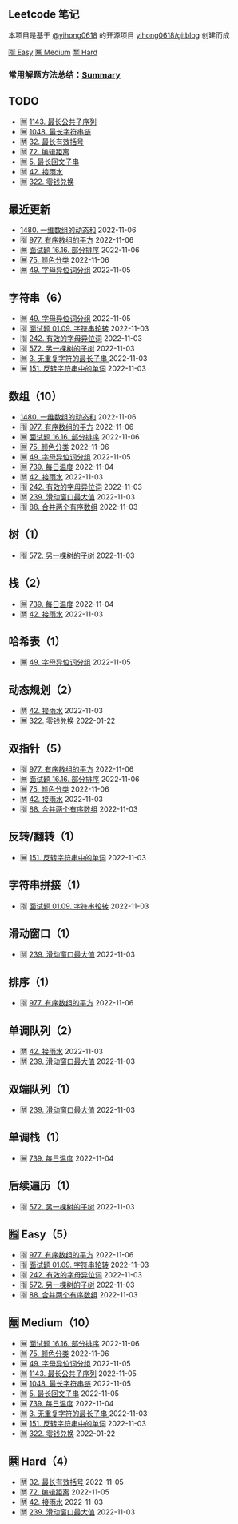 ## Leetcode 笔记
本项目是基于 [@yihong0618](https://github.com/yihong0618) 的开源项目 [yihong0618/gitblog](https://github.com/yihong0618/gitblog) 创建而成 

[🈯️ Easy](https://github.com/imtsingyun/LeetCode#easy)   [🈚️ Medium](https://github.com/imtsingyun/LeetCode#medium)   [🈲 Hard](https://github.com/imtsingyun/LeetCode#hard)


### 常用解题方法总结：[Summary](https://github.com/imtsingyun/LeetCode/blob/master/SUMMARY.md)
## TODO 
- 🈚️ [1143. 最长公共子序列](https://github.com/imtsingyun/LeetCode/issues/16)
- 🈚️ [1048. 最长字符串链](https://github.com/imtsingyun/LeetCode/issues/15)
- 🈲 [32. 最长有效括号](https://github.com/imtsingyun/LeetCode/issues/14)
- 🈲 [72. 编辑距离](https://github.com/imtsingyun/LeetCode/issues/13)
- 🈚️ [5. 最长回文子串](https://github.com/imtsingyun/LeetCode/issues/12)
- 🈲 [42. 接雨水](https://github.com/imtsingyun/LeetCode/issues/10)
- 🈚️ [322. 零钱兑换](https://github.com/imtsingyun/LeetCode/issues/1)
## 最近更新
- [1480. 一维数组的动态和](https://github.com/imtsingyun/LeetCode/issues/22) 2022-11-06
- 🈯 [977. 有序数组的平方](https://github.com/imtsingyun/LeetCode/issues/21) 2022-11-06
- 🈚️ [面试题 16.16. 部分排序](https://github.com/imtsingyun/LeetCode/issues/20) 2022-11-06
- 🈚️ [75. 颜色分类](https://github.com/imtsingyun/LeetCode/issues/19) 2022-11-06
- 🈚️ [49. 字母异位词分组](https://github.com/imtsingyun/LeetCode/issues/18) 2022-11-05
## 字符串（6）
- 🈚️ [49. 字母异位词分组](https://github.com/imtsingyun/LeetCode/issues/18) 2022-11-05
- 🈯 [面试题 01.09. 字符串轮转](https://github.com/imtsingyun/LeetCode/issues/9) 2022-11-03
- 🈯 [242. 有效的字母异位词](https://github.com/imtsingyun/LeetCode/issues/8) 2022-11-03
- 🈯 [572. 另一棵树的子树](https://github.com/imtsingyun/LeetCode/issues/7) 2022-11-03
- 🈚️ [3. 无重复字符的最长子串 ](https://github.com/imtsingyun/LeetCode/issues/3) 2022-11-03
- 🈚️ [151. 反转字符串中的单词](https://github.com/imtsingyun/LeetCode/issues/2) 2022-11-03
## 数组（10）
- [1480. 一维数组的动态和](https://github.com/imtsingyun/LeetCode/issues/22) 2022-11-06
- 🈯 [977. 有序数组的平方](https://github.com/imtsingyun/LeetCode/issues/21) 2022-11-06
- 🈚️ [面试题 16.16. 部分排序](https://github.com/imtsingyun/LeetCode/issues/20) 2022-11-06
- 🈚️ [75. 颜色分类](https://github.com/imtsingyun/LeetCode/issues/19) 2022-11-06
- 🈚️ [49. 字母异位词分组](https://github.com/imtsingyun/LeetCode/issues/18) 2022-11-05
- 🈚️ [739. 每日温度](https://github.com/imtsingyun/LeetCode/issues/11) 2022-11-04
- 🈲 [42. 接雨水](https://github.com/imtsingyun/LeetCode/issues/10) 2022-11-03
- 🈯 [242. 有效的字母异位词](https://github.com/imtsingyun/LeetCode/issues/8) 2022-11-03
- 🈲 [239. 滑动窗口最大值](https://github.com/imtsingyun/LeetCode/issues/6) 2022-11-03
- 🈯 [88. 合并两个有序数组](https://github.com/imtsingyun/LeetCode/issues/5) 2022-11-03
## 树（1）
- 🈯 [572. 另一棵树的子树](https://github.com/imtsingyun/LeetCode/issues/7) 2022-11-03
## 栈（2）
- 🈚️ [739. 每日温度](https://github.com/imtsingyun/LeetCode/issues/11) 2022-11-04
- 🈲 [42. 接雨水](https://github.com/imtsingyun/LeetCode/issues/10) 2022-11-03
## 哈希表（1）
- 🈚️ [49. 字母异位词分组](https://github.com/imtsingyun/LeetCode/issues/18) 2022-11-05
## 动态规划（2）
- 🈲 [42. 接雨水](https://github.com/imtsingyun/LeetCode/issues/10) 2022-11-03
- 🈚️ [322. 零钱兑换](https://github.com/imtsingyun/LeetCode/issues/1) 2022-01-22
## 双指针（5）
- 🈯 [977. 有序数组的平方](https://github.com/imtsingyun/LeetCode/issues/21) 2022-11-06
- 🈚️ [面试题 16.16. 部分排序](https://github.com/imtsingyun/LeetCode/issues/20) 2022-11-06
- 🈚️ [75. 颜色分类](https://github.com/imtsingyun/LeetCode/issues/19) 2022-11-06
- 🈲 [42. 接雨水](https://github.com/imtsingyun/LeetCode/issues/10) 2022-11-03
- 🈯 [88. 合并两个有序数组](https://github.com/imtsingyun/LeetCode/issues/5) 2022-11-03
## 反转/翻转（1）
- 🈚️ [151. 反转字符串中的单词](https://github.com/imtsingyun/LeetCode/issues/2) 2022-11-03
## 字符串拼接（1）
- 🈯 [面试题 01.09. 字符串轮转](https://github.com/imtsingyun/LeetCode/issues/9) 2022-11-03
## 滑动窗口（1）
- 🈲 [239. 滑动窗口最大值](https://github.com/imtsingyun/LeetCode/issues/6) 2022-11-03
## 排序（1）
- 🈯 [977. 有序数组的平方](https://github.com/imtsingyun/LeetCode/issues/21) 2022-11-06
## 单调队列（2）
- 🈲 [42. 接雨水](https://github.com/imtsingyun/LeetCode/issues/10) 2022-11-03
- 🈲 [239. 滑动窗口最大值](https://github.com/imtsingyun/LeetCode/issues/6) 2022-11-03
## 双端队列（1）
- 🈲 [239. 滑动窗口最大值](https://github.com/imtsingyun/LeetCode/issues/6) 2022-11-03
## 单调栈（1）
- 🈚️ [739. 每日温度](https://github.com/imtsingyun/LeetCode/issues/11) 2022-11-04
## 后续遍历（1）
- 🈯 [572. 另一棵树的子树](https://github.com/imtsingyun/LeetCode/issues/7) 2022-11-03
## 🈯️ Easy（5）
- 🈯 [977. 有序数组的平方](https://github.com/imtsingyun/LeetCode/issues/21) 2022-11-06
- 🈯 [面试题 01.09. 字符串轮转](https://github.com/imtsingyun/LeetCode/issues/9) 2022-11-03
- 🈯 [242. 有效的字母异位词](https://github.com/imtsingyun/LeetCode/issues/8) 2022-11-03
- 🈯 [572. 另一棵树的子树](https://github.com/imtsingyun/LeetCode/issues/7) 2022-11-03
- 🈯 [88. 合并两个有序数组](https://github.com/imtsingyun/LeetCode/issues/5) 2022-11-03
## 🈚️ Medium（10）
- 🈚️ [面试题 16.16. 部分排序](https://github.com/imtsingyun/LeetCode/issues/20) 2022-11-06
- 🈚️ [75. 颜色分类](https://github.com/imtsingyun/LeetCode/issues/19) 2022-11-06
- 🈚️ [49. 字母异位词分组](https://github.com/imtsingyun/LeetCode/issues/18) 2022-11-05
- 🈚️ [1143. 最长公共子序列](https://github.com/imtsingyun/LeetCode/issues/16) 2022-11-05
- 🈚️ [1048. 最长字符串链](https://github.com/imtsingyun/LeetCode/issues/15) 2022-11-05
- 🈚️ [5. 最长回文子串](https://github.com/imtsingyun/LeetCode/issues/12) 2022-11-05
- 🈚️ [739. 每日温度](https://github.com/imtsingyun/LeetCode/issues/11) 2022-11-04
- 🈚️ [3. 无重复字符的最长子串 ](https://github.com/imtsingyun/LeetCode/issues/3) 2022-11-03
- 🈚️ [151. 反转字符串中的单词](https://github.com/imtsingyun/LeetCode/issues/2) 2022-11-03
- 🈚️ [322. 零钱兑换](https://github.com/imtsingyun/LeetCode/issues/1) 2022-01-22
## 🈲 Hard（4）
- 🈲 [32. 最长有效括号](https://github.com/imtsingyun/LeetCode/issues/14) 2022-11-05
- 🈲 [72. 编辑距离](https://github.com/imtsingyun/LeetCode/issues/13) 2022-11-05
- 🈲 [42. 接雨水](https://github.com/imtsingyun/LeetCode/issues/10) 2022-11-03
- 🈲 [239. 滑动窗口最大值](https://github.com/imtsingyun/LeetCode/issues/6) 2022-11-03
